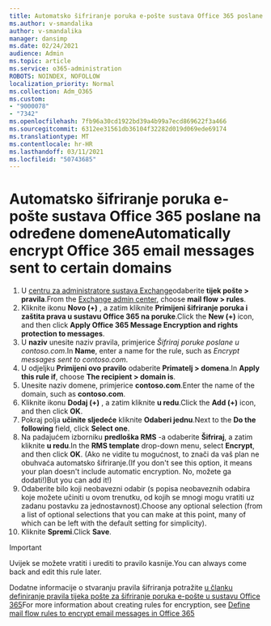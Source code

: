 ```yaml
---
title: Automatsko šifriranje poruka e-pošte sustava Office 365 poslane na određene domene
ms.author: v-smandalika
author: v-smandalika
manager: dansimp
ms.date: 02/24/2021
audience: Admin
ms.topic: article
ms.service: o365-administration
ROBOTS: NOINDEX, NOFOLLOW
localization_priority: Normal
ms.collection: Adm_O365
ms.custom:
- "9000078"
- "7342"
ms.openlocfilehash: 7fb96a30cd1922bd39a4b99a7ecd869622f3a466
ms.sourcegitcommit: 6312ee31561db36104f32282d019d069ede69174
ms.translationtype: MT
ms.contentlocale: hr-HR
ms.lasthandoff: 03/11/2021
ms.locfileid: "50743685"
---
```

# <a name="automatically-encrypt-office-365-email-messages-sent-to-certain-domains"></a><span data-ttu-id="a1b90-102">Automatsko šifriranje poruka e-pošte sustava Office 365 poslane na određene domene</span><span class="sxs-lookup"><span data-stu-id="a1b90-102">Automatically encrypt Office 365 email messages sent to certain domains</span></span>

1. <span data-ttu-id="a1b90-103">U [centru za administratore sustava Exchange](https://outlook.office365.com/ecp/)odaberite **tijek pošte > pravila**.</span><span class="sxs-lookup"><span data-stu-id="a1b90-103">From the [Exchange admin center](https://outlook.office365.com/ecp/), choose **mail flow > rules**.</span></span> 
2. <span data-ttu-id="a1b90-104">Kliknite ikonu **Novo (+)** , a zatim kliknite **Primijeni šifriranje poruka i zaštita prava u sustavu Office 365 na poruke**.</span><span class="sxs-lookup"><span data-stu-id="a1b90-104">Click the **New (+)** icon, and then click **Apply Office 365 Message Encryption and rights protection to messages**.</span></span>
3. <span data-ttu-id="a1b90-105">U **naziv** unesite naziv pravila, primjerice *Šifriraj poruke poslane u contoso.com*.</span><span class="sxs-lookup"><span data-stu-id="a1b90-105">In **Name**, enter a name for the rule, such as *Encrypt messages sent to contoso.com*.</span></span>
4. <span data-ttu-id="a1b90-106">U odjeljku **Primijeni ovo pravilo** odaberite **Primatelj > domena**.</span><span class="sxs-lookup"><span data-stu-id="a1b90-106">In **Apply this rule if**, choose **The recipient > domain is**.</span></span> 
5. <span data-ttu-id="a1b90-107">Unesite naziv domene, primjerice **contoso.com**.</span><span class="sxs-lookup"><span data-stu-id="a1b90-107">Enter the name of the domain, such as **contoso.com**.</span></span>
6. <span data-ttu-id="a1b90-108">Kliknite ikonu **Dodaj (+)** , a zatim kliknite **u redu**.</span><span class="sxs-lookup"><span data-stu-id="a1b90-108">Click the **Add (+)** icon, and then click **OK**.</span></span>
7. <span data-ttu-id="a1b90-109">Pokraj polja **učinite sljedeće** kliknite **Odaberi jednu**.</span><span class="sxs-lookup"><span data-stu-id="a1b90-109">Next to the **Do the following** field, click **Select one**.</span></span> 
8. <span data-ttu-id="a1b90-110">Na padajućem izborniku **predloška RMS** -a odaberite **Šifriraj**, a zatim kliknite **u redu**.</span><span class="sxs-lookup"><span data-stu-id="a1b90-110">In the **RMS template** drop-down menu, select **Encrypt**, and then click **OK**.</span></span> <span data-ttu-id="a1b90-111">(Ako ne vidite tu mogućnost, to znači da vaš plan ne obuhvaća automatsko šifriranje.</span><span class="sxs-lookup"><span data-stu-id="a1b90-111">(If you don't see this option, it means your plan doesn't include automatic encryption.</span></span> <span data-ttu-id="a1b90-112">No, možete ga dodati!)</span><span class="sxs-lookup"><span data-stu-id="a1b90-112">But you can add it!)</span></span>
9. <span data-ttu-id="a1b90-113">Odaberite bilo koji neobavezni odabir (s popisa neobaveznih odabira koje možete učiniti u ovom trenutku, od kojih se mnogi mogu vratiti uz zadanu postavku za jednostavnost).</span><span class="sxs-lookup"><span data-stu-id="a1b90-113">Choose any optional selection (from a list of optional selections that you can make at this point, many of which can be left with the default setting for simplicity).</span></span>
10. <span data-ttu-id="a1b90-114">Kliknite **Spremi**.</span><span class="sxs-lookup"><span data-stu-id="a1b90-114">Click **Save**.</span></span>

> [!IMPORTANT]
> <span data-ttu-id="a1b90-115">Uvijek se možete vratiti i urediti to pravilo kasnije.</span><span class="sxs-lookup"><span data-stu-id="a1b90-115">You can always come back and edit this rule later.</span></span>

<span data-ttu-id="a1b90-116">Dodatne informacije o stvaranju pravila šifriranja potražite [u članku definiranje pravila tijeka pošte za šifriranje poruka e-pošte u sustavu Office 365](https://docs.microsoft.com/microsoft-365/compliance/define-mail-flow-rules-to-encrypt-email)</span><span class="sxs-lookup"><span data-stu-id="a1b90-116">For more information about creating rules for encryption, see [Define mail flow rules to encrypt email messages in Office 365](https://docs.microsoft.com/microsoft-365/compliance/define-mail-flow-rules-to-encrypt-email)</span></span>